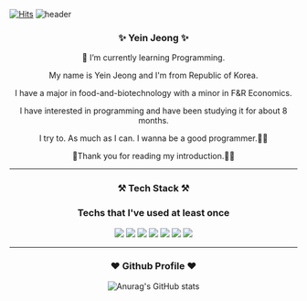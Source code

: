 [![Hits](https://hits.seeyoufarm.com/api/count/incr/badge.svg?url=https%3A%2F%2Fgithub.com%2FyeinJ&count_bg=%238B9AFF&title_bg=%23000000&icon=github.svg&icon_color=%23E7E7E7&title=hits&edge_flat=false)](https://hits.seeyoufarm.com) 
![header](https://capsule-render.vercel.app/api?type=waving&color=gradient&height=300&section=header&text=Hi%20There%20🌱&desc=%20Welcome%20To%20My%20Github&fontSize=60&fontAlignY=40&descSize=25&descAlignY=58&animation=fadeIn)

<h3 align="center">  ✨ Yein Jeong ✨ </h3> 



<p align="center"> 🤗 I’m currently learning Programming.</p> 
<p align="center">My name is Yein Jeong and I'm from Republic of Korea.</p> 
<p align="center">I have a major in food-and-biotechnology with a minor in F&R Economics.</p> 
<p align="center">I have interested in programming and have been studying it for about 8 months.</p>
<p align="center"> I try to. As much as I can. I wanna be a good programmer.💪💪</p>
<p align="center">🙇‍Thank you for reading my introduction.🙇‍♀️</p>

<p></p>

<hr>
<h3 align="center"> ⚒ Tech Stack ⚒ </h3>

<h3 align="center"> Techs that I've used at least once </h3>

<p align="center">
  <img src="https://img.shields.io/badge/Python-3766AB?style=flat-square&logo=Python&logoColor=white"/></a>
  <img src="https://img.shields.io/badge/HTML5-E34F26?style=flat-square&logo=HTML5&logoColor=white"/></a>
  <img src="https://img.shields.io/badge/CSS3-1572B6?style=flat-square&logo=CSS3&logoColor=white"/></a>
  <img src="https://img.shields.io/badge/Jupyter-F37626?style=flat-square&logo=Jupyter&logoColor=white"/></a>
  <img src="https://img.shields.io/badge/R-276DC3?style=flat-square&logo=R&logoColor=white"/></a>
  <img src="https://img.shields.io/badge/-Git-f05032?style=flat-square&logo=Git&logoColor=white"/></a>
  <img src="https://img.shields.io/badge/-Github-181717?style=flat-square&logo=Github&logoColor=white"/></a>

</p>


<hr>

<div align="center">
  <h3>❤ Github Profile ❤</h3>
  
![Anurag's GitHub stats](https://github-readme-stats.vercel.app/api?username=yeinJ&theme=omni&show_icons=true)

</div>


<!--
**yeinJ/yeinJ** is a ✨ _special_ ✨ repository because its `README.md` (this file) appears on your GitHub profile.

Here are some ideas to get you started:

- 🔭 I’m currently working on ...
- 🌱 I’m currently learning ...
- 👯 I’m looking to collaborate on ...
- 🤔 I’m looking for help with ...
- 💬 Ask me about ...
- 📫 How to reach me: ...
- 😄 Pronouns: ...
- ⚡ Fun fact: ...
-->



